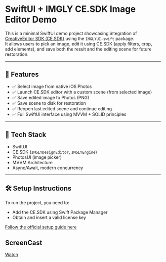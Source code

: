 # SwiftUI + IMGLY CE.SDK Image Editor Demo

This is a minimal SwiftUI demo project showcasing integration of [CreativeEditor SDK (CE.SDK)](https://img.ly) using the `IMGLYUI-swift` package.  
It allows users to pick an image, edit it using CE.SDK (apply filters, crop, add elements), and save both the result and the editing scene for future restoration.

---

## 🚀 Features

- ✅ Select image from native iOS Photos
- ✅ Launch CE.SDK editor with a custom scene (from selected image)
- ✅ Save edited image to Photos (PNG)
- ✅ Save scene to disk for restoration
- ✅ Reopen last edited scene and continue editing
- ✅ Full SwiftUI interface using MVVM + SOLID principles

---

## 🧰 Tech Stack

- SwiftUI
- CE.SDK (`IMGLYDesignEditor`, `IMGLYEngine`)
- PhotosUI (image picker)
- MVVM Architecture
- Async/Await, modern concurrency

---

## 🛠️ Setup Instructions

To run the project, you need to:
-  Add the CE.SDK using Swift Package Manager
-  Obtain and insert a valid license key

[Follow the official setup guide here](https://img.ly/docs/cesdk/ios/get-started/ios/existing-project/swiftui-u8789a/)

## ScreenCast ##
[Watch](https://drive.google.com/drive/folders/11-Ah3NLME6jRp-AwQZb1VMbPMCFRfNzb?usp=sharing)
